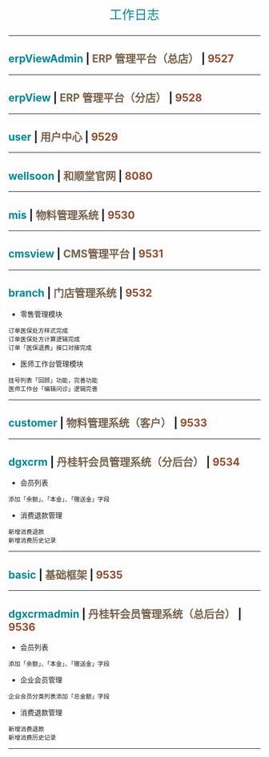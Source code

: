 <p align="center" style="font-size: 25px; color: #008792;">工作日志</p>

---

## <span style="color: #008792;">erpViewAdmin</span> | <span style="color: #76624c;">ERP 管理平台（总店）</span> | <span style="color: #8f4b2e;">9527</span>

---

## <span style="color: #008792;">erpView</span> | <span style="color: #76624c;">ERP 管理平台（分店）</span> | <span style="color: #8f4b2e;">9528</span>

---

## <span style="color: #008792;">user</span> | <span style="color: #76624c;">用户中心</span> | <span style="color: #8f4b2e;">9529</span>

---

## <span style="color: #008792;">wellsoon</span> | <span style="color: #76624c;">和顺堂官网</span> | <span style="color: #8f4b2e;">8080</span>

---

## <span style="color: #008792;">mis</span> | <span style="color: #76624c;">物料管理系统</span> | <span style="color: #8f4b2e;">9530</span>

---

## <span style="color: #008792;">cmsview</span> | <span style="color: #76624c;">CMS管理平台</span> | <span style="color: #8f4b2e;">9531</span>

---

## <span style="color: #008792;">branch</span> | <span style="color: #76624c;">门店管理系统</span> | <span style="color: #8f4b2e;">9532</span>

- 零售管理模块

```
订单医保处方样式完成
订单医保处方计算逻辑完成
订单「医保退费」接口对接完成
```

- 医师工作台管理模块

```
挂号列表「回顾」功能，完善功能
医师工作台「编辑问诊」逻辑完善
```

---

## <span style="color: #008792;">customer</span> | <span style="color: #76624c;">物料管理系统（客户）</span> | <span style="color: #8f4b2e;">9533</span>

---

## <span style="color: #008792;">dgxcrm</span> | <span style="color: #76624c;">丹桂轩会员管理系统（分后台）</span> | <span style="color: #8f4b2e;">9534</span>

- 会员列表

```
添加「余额」、「本金」、「赠送金」字段
```

- 消费退款管理

```
新增消费退款
新增消费历史记录
```

---

## <span style="color: #008792;">basic</span> | <span style="color: #76624c;">基础框架</span> | <span style="color: #8f4b2e;">9535</span>

---

## <span style="color: #008792;">dgxcrmadmin</span> | <span style="color: #76624c;">丹桂轩会员管理系统（总后台）</span> | <span style="color: #8f4b2e;">9536</span>

- 会员列表

```
添加「余额」、「本金」、「赠送金」字段
```

- 企业会员管理

```
企业会员分类列表添加「总金额」字段
```

- 消费退款管理

```
新增消费退款
新增消费历史记录
```

---
